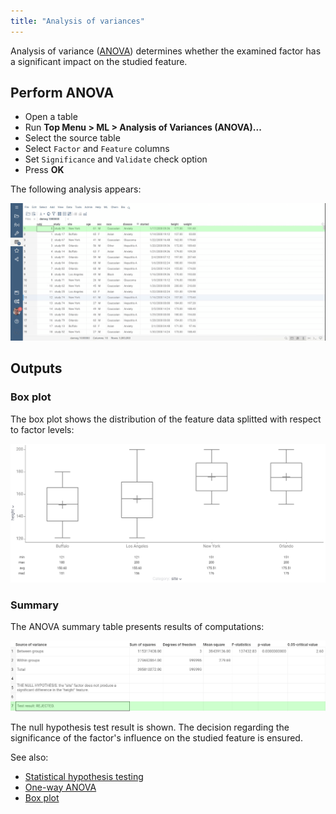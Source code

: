 ```yaml
---
title: "Analysis of variances"
---
```


Analysis of variance ([ANOVA](https://en.wikipedia.org/wiki/Analysis_of_variance)) determines whether the examined factor has a significant impact on the studied feature.

## Perform ANOVA

* Open a table
* Run **Top Menu > ML > Analysis of Variances (ANOVA)...**
* Select the source table
* Select `Factor` and `Feature` columns
* Set `Significance` and `Validate` check option
* Press **OK**

The following analysis appears:

![add-to-workspace](anova.gif)

## Outputs

### Box plot

The box plot shows the distribution of the feature data splitted with respect to factor levels:

![anova-box-plot.png](anova-box-plot.png)

### Summary

The ANOVA summary table presents results of computations:

![anova-summary-table.png](anova-summary-table.png)

The null hypothesis test result is shown. The decision regarding the significance of the factor's influence on the studied feature is ensured.

See also:

* [Statistical hypothesis testing](https://en.wikipedia.org/wiki/Statistical_hypothesis_testing)
* [One-way ANOVA](https://en.wikipedia.org/wiki/One-way_analysis_of_variance)
* [Box plot](https://datagrok.ai/help/visualize/viewers/box-plot)
